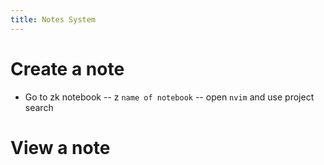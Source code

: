 ```yaml
---
title: Notes System
---
```



# Create a note
- Go to zk notebook
  -- z `name of notebook`
  -- open `nvim` and use project search


# View a note

